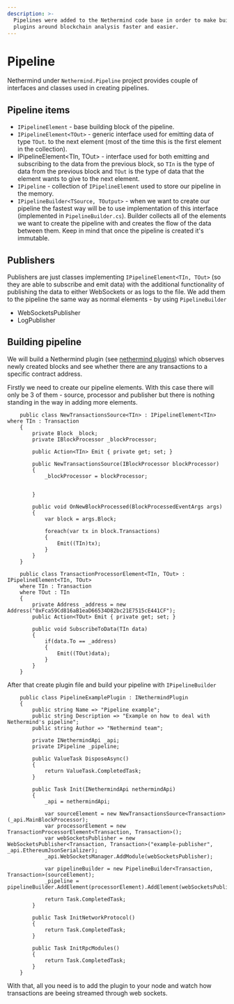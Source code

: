 ```yaml
---
description: >-
  Pipelines were added to the Nethermind code base in order to make building
  plugins around blockchain analysis faster and easier.
---
```


# Pipeline

 Nethermind under `Nethermind.Pipeline` project provides couple of interfaces and classes used in creating pipelines. 

## Pipeline items

* `IPipelineElement` - base building block of the pipeline. 
* `IPipelineElement<TOut>` - generic interface used for emitting data of type `TOut`. to the next element \(most of the time this is the first element in the collection\). 
* IPipelineElement&lt;TIn, TOut&gt; - interface used for both emitting and subscribing to the data from the previous block, so `TIn` is the type of data from the previous block and `TOut` is the type of data that the element wants to give to the next element. 
* `IPipeline` - collection of `IPipelineElement` used to store our pipeline in the memory.  
* `IPipelineBuilder<TSource, TOutput>` - when we want to create our pipeline the fastest way will be to use implementation of this interface \(implemented in `PipelineBuilder.cs`\). Builder collects all of the elements we want to create the pipeline with and creates the flow of the data between them. Keep in mind that once the pipeline is created it's immutable. 

## Publishers

Publishers are just classes implementing `IPipelineElement<TIn, TOut>` \(so they are able to subscribe and emit data\) with the additional functionality of publishing the data to either WebSockets or as logs to the file. We add them to the pipeline the same way as normal elements - by using `PipelineBuilder`

* WebSocketsPublisher
* LogPublisher

## Building pipeline

We will build a Nethermind plugin \(see [nethermind plugins](https://docs.nethermind.io/nethermind/ethereum-client/plugins)\) which observes newly created blocks and see whether there are any transactions to a specific contract address.

Firstly we need to create our pipeline elements. With this case there will only be 3 of them - source, processor and publisher but there is nothing standing in the way in adding more elements. 

```text
    public class NewTransactionsSource<TIn> : IPipelineElement<TIn> where TIn : Transaction
    {
        private Block _block;
        private IBlockProcessor _blockProcessor;

        public Action<TIn> Emit { private get; set; }

        public NewTransactionsSource(IBlockProcessor blockProcessor)
        {
            _blockProcessor = blockProcessor; 

            
        }

        public void OnNewBlockProcessed(BlockProcessedEventArgs args)
        {
            var block = args.Block;

            foreach(var tx in block.Transactions)
            {
                Emit((TIn)tx);
            }
        }
    }
```

```text
    public class TransactionProcessorElement<TIn, TOut> : IPipelineElement<TIn, TOut>
    where TIn : Transaction
    where TOut : TIn
    {
        private Address _address = new Address("0xFca59Cd816aB1eaD66534D82bc21E7515cE441CF");
        public Action<TOut> Emit { private get; set; }

        public void SubscribeToData(TIn data)
        {
            if(data.To == _address)
            {
                Emit((TOut)data);
            }
        }
    }
```

After that create plugin file and build your pipeline with `IPipelineBuilder` 

```text
    public class PipelineExamplePlugin : INethermindPlugin
    {
        public string Name => "Pipeline example";
        public string Description => "Example on how to deal with Nethermind's pipeline";
        public string Author => "Nethermind team";

        private INethermindApi _api;
        private IPipeline _pipeline;

        public ValueTask DisposeAsync()
        {
            return ValueTask.CompletedTask;
        }

        public Task Init(INethermindApi nethermindApi)
        {
            _api = nethermindApi;
            
            var sourceElement = new NewTransactionsSource<Transaction>(_api.MainBlockProcessor);
            var processorElement = new TransactionProcessorElement<Transaction, Transaction>();
            var webSocketsPublisher = new WebSocketsPublisher<Transaction, Transaction>("example-publisher", _api.EthereumJsonSerializer);
            _api.WebSocketsManager.AddModule(webSocketsPublisher);

            var pipelineBuilder = new PipelineBuilder<Transaction, Transaction>(sourceElement);
            _pipeline = pipelineBuilder.AddElement(processorElement).AddElement(webSocketsPublisher).Build();

            return Task.CompletedTask;
        }

        public Task InitNetworkProtocol()
        {
            return Task.CompletedTask;
        }

        public Task InitRpcModules()
        {
            return Task.CompletedTask;
        }
    }
```

With that, all you need is to add the plugin to your node and watch how transactions are beeing streamed through web sockets. 

